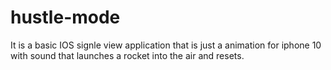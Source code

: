 # hustle-mode

It is a basic IOS signle view application that is just a animation for iphone 10 with sound that launches a rocket into the air and resets. 
